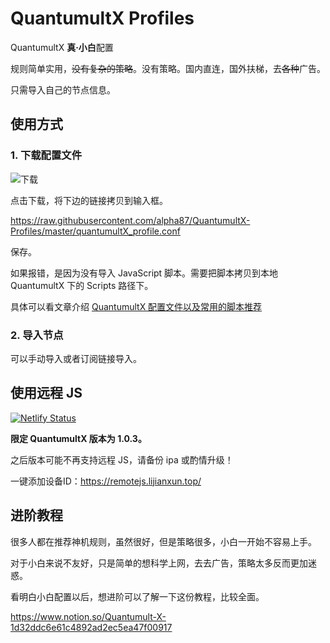 # QuantumultX Profiles

QuantumultX **真·小白**配置

规则简单实用，~~没有复杂的策略~~。没有策略。国内直连，国外扶梯，去~~各种~~广告。

只需导入自己的节点信息。

## 使用方式

### 1. 下载配置文件

![下载](https://i.loli.net/2019/12/06/3VBawUXLrsMR8d9.jpg)

点击下载，将下边的链接拷贝到输入框。

https://raw.githubusercontent.com/alpha87/QuantumultX-Profiles/master/quantumultX_profile.conf

保存。

如果报错，是因为没有导入 JavaScript 脚本。需要把脚本拷贝到本地 QuantumultX 下的 Scripts 路径下。

具体可以看文章介绍 [QuantumultX 配置文件以及常用的脚本推荐](https://lijianxun.top/2020/01/27/quantumultx-%E9%85%8D%E7%BD%AE%E6%96%87%E4%BB%B6%E4%BB%A5%E5%8F%8A%E5%B8%B8%E7%94%A8%E7%9A%84%E8%84%9A%E6%9C%AC%E6%8E%A8%E8%8D%90/)

### 2. 导入节点

可以手动导入或者订阅链接导入。

## 使用远程 JS

[![Netlify Status](https://api.netlify.com/api/v1/badges/7043c3c1-7ee8-4158-883f-a321ac10f0c7/deploy-status)](https://app.netlify.com/sites/musing-galileo-d17927/deploys)

**限定 QuantumultX 版本为 1.0.3。**

之后版本可能不再支持远程 JS，请备份 ipa 或酌情升级！

一键添加设备ID：https://remotejs.lijianxun.top/

## 进阶教程

很多人都在推荐神机规则，虽然很好，但是策略很多，小白一开始不容易上手。

对于小白来说不友好，只是简单的想科学上网，去去广告，策略太多反而更加迷惑。

看明白小白配置以后，想进阶可以了解一下这份教程，比较全面。

https://www.notion.so/Quantumult-X-1d32ddc6e61c4892ad2ec5ea47f00917
